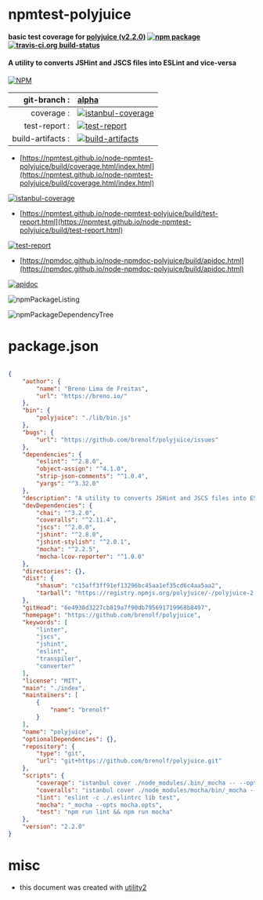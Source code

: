 # npmtest-polyjuice

#### basic test coverage for  [polyjuice (v2.2.0)](https://github.com/brenolf/polyjuice)  [![npm package](https://img.shields.io/npm/v/npmtest-polyjuice.svg?style=flat-square)](https://www.npmjs.org/package/npmtest-polyjuice) [![travis-ci.org build-status](https://api.travis-ci.org/npmtest/node-npmtest-polyjuice.svg)](https://travis-ci.org/npmtest/node-npmtest-polyjuice)

#### A utility to converts JSHint and JSCS files into ESLint and vice-versa

[![NPM](https://nodei.co/npm/polyjuice.png?downloads=true&downloadRank=true&stars=true)](https://www.npmjs.com/package/polyjuice)

| git-branch : | [alpha](https://github.com/npmtest/node-npmtest-polyjuice/tree/alpha)|
|--:|:--|
| coverage : | [![istanbul-coverage](https://npmtest.github.io/node-npmtest-polyjuice/build/coverage.badge.svg)](https://npmtest.github.io/node-npmtest-polyjuice/build/coverage.html/index.html)|
| test-report : | [![test-report](https://npmtest.github.io/node-npmtest-polyjuice/build/test-report.badge.svg)](https://npmtest.github.io/node-npmtest-polyjuice/build/test-report.html)|
| build-artifacts : | [![build-artifacts](https://npmtest.github.io/node-npmtest-polyjuice/glyphicons_144_folder_open.png)](https://github.com/npmtest/node-npmtest-polyjuice/tree/gh-pages/build)|

- [https://npmtest.github.io/node-npmtest-polyjuice/build/coverage.html/index.html](https://npmtest.github.io/node-npmtest-polyjuice/build/coverage.html/index.html)

[![istanbul-coverage](https://npmtest.github.io/node-npmtest-polyjuice/build/screenCapture.buildCi.browser.%252Ftmp%252Fbuild%252Fcoverage.lib.html.png)](https://npmtest.github.io/node-npmtest-polyjuice/build/coverage.html/index.html)

- [https://npmtest.github.io/node-npmtest-polyjuice/build/test-report.html](https://npmtest.github.io/node-npmtest-polyjuice/build/test-report.html)

[![test-report](https://npmtest.github.io/node-npmtest-polyjuice/build/screenCapture.buildCi.browser.%252Ftmp%252Fbuild%252Ftest-report.html.png)](https://npmtest.github.io/node-npmtest-polyjuice/build/test-report.html)

- [https://npmdoc.github.io/node-npmdoc-polyjuice/build/apidoc.html](https://npmdoc.github.io/node-npmdoc-polyjuice/build/apidoc.html)

[![apidoc](https://npmdoc.github.io/node-npmdoc-polyjuice/build/screenCapture.buildCi.browser.%252Ftmp%252Fbuild%252Fapidoc.html.png)](https://npmdoc.github.io/node-npmdoc-polyjuice/build/apidoc.html)

![npmPackageListing](https://npmtest.github.io/node-npmtest-polyjuice/build/screenCapture.npmPackageListing.svg)

![npmPackageDependencyTree](https://npmtest.github.io/node-npmtest-polyjuice/build/screenCapture.npmPackageDependencyTree.svg)



# package.json

```json

{
    "author": {
        "name": "Breno Lima de Freitas",
        "url": "https://breno.io/"
    },
    "bin": {
        "polyjuice": "./lib/bin.js"
    },
    "bugs": {
        "url": "https://github.com/brenolf/polyjuice/issues"
    },
    "dependencies": {
        "eslint": "^2.8.0",
        "object-assign": "^4.1.0",
        "strip-json-comments": "^1.0.4",
        "yargs": "^3.32.0"
    },
    "description": "A utility to converts JSHint and JSCS files into ESLint and vice-versa",
    "devDependencies": {
        "chai": "^3.2.0",
        "coveralls": "^2.11.4",
        "jscs": "^2.0.0",
        "jshint": "^2.8.0",
        "jshint-stylish": "^2.0.1",
        "mocha": "^2.2.5",
        "mocha-lcov-reporter": "^1.0.0"
    },
    "directories": {},
    "dist": {
        "shasum": "c15aff3ff91ef13296bc45aa1ef35cd6c4aa5aa2",
        "tarball": "https://registry.npmjs.org/polyjuice/-/polyjuice-2.2.0.tgz"
    },
    "gitHead": "6e4938d3227cb819a7f90db795691719968b8497",
    "homepage": "https://github.com/brenolf/polyjuice",
    "keywords": [
        "linter",
        "jscs",
        "jshint",
        "eslint",
        "transpiler",
        "converter"
    ],
    "license": "MIT",
    "main": "./index",
    "maintainers": [
        {
            "name": "brenolf"
        }
    ],
    "name": "polyjuice",
    "optionalDependencies": {},
    "repository": {
        "type": "git",
        "url": "git+https://github.com/brenolf/polyjuice.git"
    },
    "scripts": {
        "coverage": "istanbul cover ./node_modules/.bin/_mocha -- --opts mocha.opts",
        "coveralls": "istanbul cover ./node_modules/mocha/bin/_mocha -- --opts mocha.opts --report lcovonly && cat ./coverage/lcov.info | ./node_modules/coveralls/bin/coveralls.js && rm -rf ./coverage",
        "lint": "eslint -c ./.eslintrc lib test",
        "mocha": "_mocha --opts mocha.opts",
        "test": "npm run lint && npm run mocha"
    },
    "version": "2.2.0"
}
```



# misc
- this document was created with [utility2](https://github.com/kaizhu256/node-utility2)
